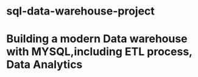 # sql-data-warehouse-project
# Building a modern Data warehouse with MYSQL,including ETL process, Data Analytics
